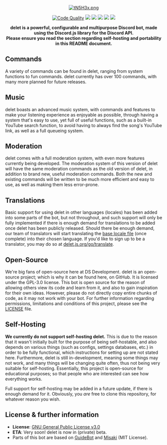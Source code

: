 <p align="center"><a href="https://delet.js.org/" title="delet" target="_blank"><img src="https://vgy.me/TedOc5.png" alt="tN5H3x.png"></a>

<p align="center">
<a href="https://app.codacy.com/app/suvanl/delet-2.0/dashboard" title="Code Quality"><img src="https://api.codacy.com/project/badge/Grade/4095a9a01d8445939612d31b6283e6fd" alt="Code Quality"></a>
<a href="https://travis-ci.org/DS-Development/delet" title="Linux Build Status"><img src="https://travis-ci.org/DS-Development/delet.svg?branch=master"/></a>
<a href="https://ci.appveyor.com/project/suvanl/delet" title="Windows Build Status"><img src="https://ci.appveyor.com/api/projects/status/github/ds-development/delet?branch=master&svg=true"></a>
<a href="https://dependabot.com" title="Dependabot Status"><img src="https://api.dependabot.com/badges/status?host=github&identifier=116506668"></a>
<a href="https://david-dm.org/DS-Development/delet" title="dependencies status"><img src="https://david-dm.org/DS-Development/delet/status.svg"/></a>
<a href="https://david-dm.org/DS-Development/delet?type=dev" title="devDependencies status"><img src="https://david-dm.org/DS-Development/delet/dev-status.svg"/></a>
</p>

<p align="center"><strong>delet is a powerful, configurable and multipurpose Discord bot, made using the Discord.js library for the Discord API.
<br>Please ensure you read the section regarding self-hosting and portability in this README document.</strong></p>

## Commands
A variety of commands can be found in delet, ranging from system functions to fun commands. delet currently has over 100 commands, with many more planned for future releases.

## Music
delet boasts an advanced music system, with commands and features to make your listening experience as enjoyable as possible, through having a system that's easy to use, yet full of useful functions, such as a built-in YouTube search function, to avoid having to always find the song's YouTube link, as well as a full queueing system.

## Moderation
delet comes with a full moderation system, with even more features currently being developed. The moderation system of this version of delet will have the same moderation commands as the old version of delet, in addition to brand new, useful moderation commands. Both the new and existing commands will be written to be much more efficient and easy to use, as well as making them less error-prone.

## Translations
Basic support for using delet in other languages (locales) has been added into some parts of the bot, but not throughout, and such support will only be fully implemented if there is enough demand for translations to be added once delet has been publicly released. Should there be enough demand, our team of translators will start translating the [base locale file](https://github.com/DS-Development/delet/blob/master/locales/en-GB.js) (once complete) into their chosen language. If you'd like to sign up to be a translator, you may do so at [delet.js.org/go/translate](https://delet.js.org/go/translate).

## Open-Source
We're big fans of open-source here at DS Development. delet is an open-source project; which is why it can be found here, on GitHub. It is licensed under the GPL-3.0 license. This bot is open source for the reason of allowing others view its code and learn from it, and also to gain inspiration for their own ideas. However, please do not directly copy entire chunks of code, as it may not work with your bot.
For further information regarding permissions, limitations and conditions of this project, please see the [LICENSE](https://github.com/DS-Development/delet/blob/master/LICENSE) file.

## Self-Hosting
**We currently do not support self-hosting delet.** This is due to the reason that it wasn't initially built for the purpose of being self-hostable, and also depends on various things (such as configs, settings databases, etc.) in order to be fully functional, which instructions for setting up are not stated here. Furthermore, delet is still in-development, meaning some things may not work, and many things will be changing quite often, thus not being very suitable for self-hosting. Essentially, this project is open-source for educational purposes; so that people who are interested can see how everything works.

Full support for self-hosting may be added in a future update, if there is enough demand for it.
Obviously, you *are* free to clone this repository, for whatever reason you wish.

## License & further information
- **License**: [GNU General Public License v3.0](https://github.com/DS-Development/delet/blob/master/LICENSE)
- **ETA**: Very soon! delet is now in (private) beta.
- Parts of this bot are based on [GuideBot](https://github.com/AnIdiotsGuide/guidebot-class) and [Misaki](https://github.com/NotAWeebDev/Misaki) (MIT License).
